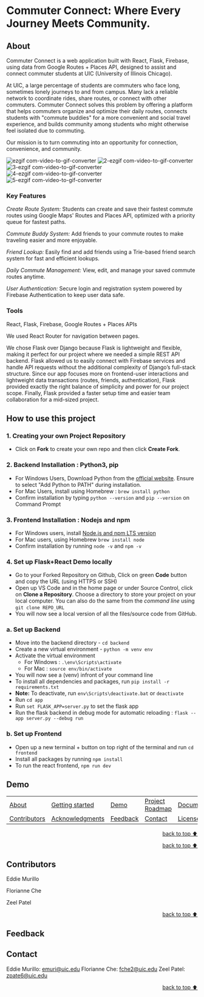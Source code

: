 # Commuter Connect: Where Every Journey Meets Community.

## About<!-- Required -->

Commuter Connect is a web application built with React, Flask, Firebase, using data from Google Routes + Places API, designed to assist and connect commuter students at UIC (University of Illinois Chicago).

At UIC, a large percentage of students are commuters who face long, sometimes lonely journeys to and from campus.
Many lack a reliable network to coordinate rides, share routes, or connect with other commuters. Commuter Connect solves this problem by offering a platform that helps commuters organize and optimize their daily routes, connects students with "commute buddies" for a more convenient and social travel experience, and builds community among students who might otherwise feel isolated due to commuting.

Our mission is to turn commuting into an opportunity for connection, convenience, and community.

![ezgif com-video-to-gif-converter](https://github.com/user-attachments/assets/d45225ef-a660-4010-bca0-f31fa1cf9459)
![2-ezgif com-video-to-gif-converter](https://github.com/user-attachments/assets/76913d12-81c5-4ef1-9f22-173524794d83)
![3-ezgif com-video-to-gif-converter](https://github.com/user-attachments/assets/9346a6c3-df37-4533-b561-d3d9d3ae5d91)
![4-ezgif com-video-to-gif-converter](https://github.com/user-attachments/assets/47771db3-a6e6-4e8c-8694-949b362e451f)
![5-ezgif com-video-to-gif-converter](https://github.com/user-attachments/assets/9f8e13d7-fa55-49b5-8826-d5398996834b)


### Key Features

*Create Route System:*
Students can create and save their fastest commute routes using Google Maps' Routes and Places API, optimized with a priority queue for fastest paths.

*Commute Buddy System:*
Add friends to your commute routes to make traveling easier and more enjoyable.

*Friend Lookup:*
Easily find and add friends using a Trie-based friend search system for fast and efficient lookups.

*Daily Commute Management:*
View, edit, and manage your saved commute routes anytime.

*User Authentication:*
Secure login and registration system powered by Firebase Authentication to keep user data safe.


### Tools
React, Flask, Firebase, Google Routes + Places APIs

We used React Router for navigation between pages. 

We chose Flask over Django because Flask is lightweight and flexible, making it perfect for our project where we needed a simple REST API backend. Flask allowed us to easily connect with Firebase services and handle API requests without the additional complexity of Django’s full-stack structure. Since our app focuses more on frontend-user interactions  and lightweight data transactions (routes, friends, authentication), Flask provided exactly the right balance of simplicity and power for our project scope. Finally, Flask provided a faster setup time and easier team collaboration for a mid-sized project.


## How to use this project<!-- Required -->
<!-- 
* Here you may add information about how 
* 
* and why to use this project.
-->

### 1. Creating your own Project Repository
- Click on **Fork** to create your own repo and then click **Create Fork**.

### 2. Backend Installation : Python3, pip
- For Windows Users, Download Python from the [official website](https://www.python.org/downloads/). Ensure to select "Add Python to PATH" during installation.
- For Mac Users, install using Homebrew : `brew install python`
- Confirm installation by typing `python --version` and `pip --version` on Command Prompt

### 3. Frontend Installation : Nodejs and npm
- For Windows users, install [Node.js and npm LTS version](https://nodejs.org/en/download)
- For Mac users, using Homebrew `brew install node`
- Confirm installation by running `node -v` and `npm -v`

### 4. Set up Flask+React Demo locally
- Go to your Forked Repository on Github, Click on green **Code** button and copy the URL (using HTTPS or SSH)
- Open up VS Code and in the home page or under Source Control, click on **Clone a Repository**. Choose a directory to store your project on your local computer. You can also do the same from the *command line* using `git clone REPO_URL`
- You will now see a local version of all the files/source code from GitHub. 
### a. Set up Backend
- Move into the backend directory - `cd backend` 
- Create a new virtual environment - `python -m venv env`
- Activate the virtual environment
    - For Windows : `.\env\Scripts\activate`
    - For Mac : `source env/bin/activate`
- You will now see a (venv) infront of your command line
- To install all dependencies and packages, run `pip install -r requirements.txt`
- **Note:** To deactivate, run `env\Scripts\deactivate.bat` or `deactivate`
- Run `cd app` 
- Run `set FLASK_APP=server.py` to set the flask app
- Run the flask backend in debug mode for automatic reloading : `flask --app server.py --debug run`

### b. Set up Frontend
- Open up a new terminal + button on top right of the terminal and run `cd frontend`
- Install all packages by running `npm install`
- To run the react frontend, `npm run dev`


## Demo<!-- Required -->
<!-- 
* You can add a demo here GH supports images/ GIFs/videos 
* 
* It's recommended to use GIFs as they are more dynamic
-->


<!-- ## Table of Contents -->
<!-- Optional -->
<!-- 
* This section is optional, yet having a contents table 
* helps keeping your README readable and more professional.
* 
* If you are not familiar with HTML, no worries we all been there :D 
* Review learning resources to create anchor links. 
-->


<dev align="center">
    <table align="center">
        <tr>
            <td><a href="#about">About</a></td>        
            <td><a href="#how-to-use-this-project">Getting started</td>
            <td><a href="#demo">Demo</a></td>
            <td><a href="#project-roadmap--">Project Roadmap</a></td>
            <td><a href="#documentation">Documentation</a></td>
        </tr>
        <tr>
            <td><a href="#contributors">Contributors</a></td>
            <td><a href="#acknowledgments">Acknowledgments</a></td>
            <td><a href="#feedback">Feedback</a></td>
            <td><a href="#contact">Contact</a></td>
            <td><a href="#license">License</a></td>
        </tr>
    </table>
</dev>


<!-- - Use this html element to create a back to top button. -->
<p align="right"><a href="#how-to-use-this-project">back to top ⬆️</a></p>


<!-- ## Project Roadmap Optional --> <!-- add learning_Rs-->
<!-- 
* Add this section in case the project has different phases
* 
* Under production or will be updated.
-->


<!-- - Use this html element to create a back to top button. -->
<p align="right"><a href="#how-to-use-this-project">back to top ⬆️</a></p>



<!-- ## Documentation Optional -->
<!-- 
* You may add any documentation or Wikis here
* 
* 
-->


## Contributors<!-- Required -->
<!-- 
* Without contribution we wouldn't have open source. 
* 
* Generate github contributors Image here https://contrib.rocks/preview?repo=angular%2Fangular-ja
-->
Eddie Murillo

Florianne Che

Zeel Patel

<!-- ## Acknowledgments Optional -->
<!-- 
* Credit where it's do 
* 
* Feel free to share your inspiration sources, Stackoverflow questions, github repos, tools etc.
-->


<!-- - Use this html element to create a back to top button. -->
<p align="right"><a href="#how-to-use-this-project">back to top ⬆️</a></p>


## Feedback<!-- Required -->
<!-- 
* You can add contacts information like your email and social media account 
* 
* Also it's common to add some PR guidance.
-->


## Contact<!-- Required -->
<!-- 
* add your email and contact info here
* 
* 
-->
Eddie Murillo: emuri@uic.edu
Florianne Che: fche2@uic.edu
Zeel Patel: zpate6@uic.edu

<!--  ## License Optional -->
<!-- 
* Here you can add project license for copyrights and distribution 
* 
* check this website for an easy reference https://choosealicense.com/)
-->


<!-- - Use this html element to create a back to top button. -->
<p align="right"><a href="#how-to-use-this-project">back to top ⬆️</a></p>
